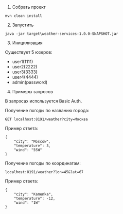 1.  Собрать проект

```
mvn clean install
```

2.  Запустить

```
java -jar target\weather-services-1.0.0-SNAPSHOT.jar
```

3.  Иницилизация

Существует 5 юзеров:   
     
*   user1(1111)
*   user2(2222)
*   user3(3333)
*   user4(4444)
*   admin(password)

4.  Примеры запросов

В запросах используется Basic Auth.

Получение погоды по названию города:

    GET localhost:8191/weather?city=Москва

Пример ответа:

```
{
    "city": "Moscow",
    "temperature": 3,
    "wind": "5SW"
}
```

Получение погоды по координатам:

    localhost:8191/weather?lon=45&lat=67

Пример ответа:
```
{
    "city": "Kamenka",
    "temperature": -12,
    "wind": "1W"
}
```

